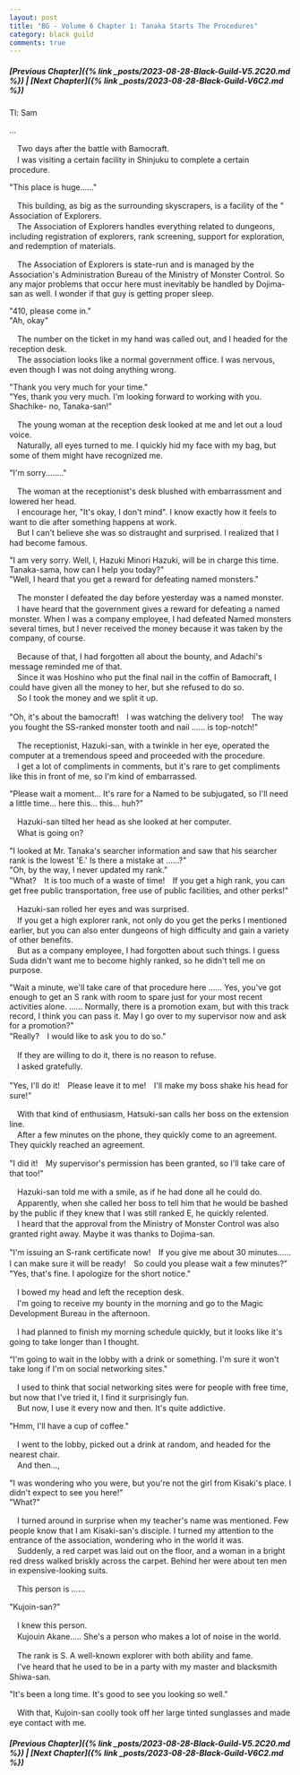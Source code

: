 ```yaml
---
layout: post
title: "BG - Volume 6 Chapter 1: Tanaka Starts The Procedures"
category: black guild
comments: true
---
```


##### [Previous Chapter]({% link _posts/2023-08-28-Black-Guild-V5.2C20.md %}) \| [Next Chapter]({% link _posts/2023-08-28-Black-Guild-V6C2.md %})



Tl: Sam

…


　Two days after the battle with Bamocraft.   
　I was visiting a certain facility in Shinjuku to complete a certain procedure.

"This place is huge......"

　This building, as big as the surrounding skyscrapers, is a facility of the " Association of Explorers.   
　The Association of Explorers handles everything related to dungeons, including registration of explorers, rank screening, support for exploration, and redemption of materials.
<!--more-->

　The Association of Explorers is state-run and is managed by the Association's Administration Bureau of the Ministry of Monster Control. So any major problems that occur here must inevitably be handled by Dojima-san as well. I wonder if that guy is getting proper sleep.

"410, please come in."   
"Ah, okay"

　The number on the ticket in my hand was called out, and I headed for the reception desk.   
　The association looks like a normal government office. I was nervous, even though I was not doing anything wrong.

"Thank you very much for your time."   
"Yes, thank you very much. I'm looking forward to working with you. Shachike-  no, Tanaka-san!"

　The young woman at the reception desk looked at me and let out a loud voice.   
　Naturally, all eyes turned to me. I quickly hid my face with my bag, but some of them might have recognized me.

"I'm sorry........"

　The woman at the receptionist's desk blushed with embarrassment and lowered her head.   
　I encourage her, "It's okay, I don't mind". I know exactly how it feels to want to die after something happens at work.   
　But I can't believe she was so distraught and surprised. I realized that I had become famous.

"I am very sorry. Well, I, Hazuki Minori Hazuki, will be in charge this time. Tanaka-sama, how can I help you today?"   
"Well, I heard that you get a reward for defeating named monsters."

　The monster I defeated the day before yesterday was a named monster.   
　I have heard that the government gives a reward for defeating a named monster. When I was a company employee, I had defeated Named monsters several times, but I never received the money because it was taken by the company, of course.

　Because of that, I had forgotten all about the bounty, and Adachi's message reminded me of that.   
　Since it was Hoshino who put the final nail in the coffin of Bamocraft, I could have given all the money to her, but she refused to do so.      
　So I took the money and we split it up.   

"Oh, it's about the bamocraft!　I was watching the delivery too!　The way you fought the SS-ranked monster tooth and nail ...... is top-notch!"

　The receptionist, Hazuki-san, with a twinkle in her eye, operated the computer at a tremendous speed and proceeded with the procedure.      
　I get a lot of compliments in comments, but it's rare to get compliments like this in front of me, so I'm kind of embarrassed.

"Please wait a moment... It's rare for a Named to be subjugated, so I'll need a little time... here this... this... huh?"

　Hazuki-san tilted her head as she looked at her computer.   
　What is going on?

"I looked at Mr. Tanaka's searcher information and saw that his searcher rank is the lowest 'E.' Is there a mistake at ......?"   
"Oh, by the way, I never updated my rank."   
"What?　It is too much of a waste of time!　If you get a high rank, you can get free public transportation, free use of public facilities, and other perks!"

　Hazuki-san rolled her eyes and was surprised.   
　If you get a high explorer rank, not only do you get the perks I mentioned earlier, but you can also enter dungeons of high difficulty and gain a variety of other benefits.   
　But as a company employee, I had forgotten about such things. I guess Suda didn't want me to become highly ranked, so he didn't tell me on purpose.

"Wait a minute, we'll take care of that procedure here ...... Yes, you've got enough to get an S rank with room to spare just for your most recent activities alone. ...... Normally, there is a promotion exam, but with this track record, I think you can pass it. May I go over to my supervisor now and ask for a promotion?"   
"Really?　I would like to ask you to do so."

　If they are willing to do it, there is no reason to refuse.   
　I asked gratefully.

"Yes, I'll do it!　Please leave it to me!　I'll make my boss shake his head for sure!"

　With that kind of enthusiasm, Hatsuki-san calls her boss on the extension line.   
　After a few minutes on the phone, they quickly come to an agreement. They quickly reached an agreement.

"I did it!　My supervisor's permission has been granted, so I'll take care of that too!"

　Hazuki-san told me with a smile, as if he had done all he could do.   
　Apparently, when she called her boss to tell him that he would be bashed by the public if they knew that I was still ranked E, he quickly relented.   
　I heard that the approval from the Ministry of Monster Control was also granted right away. Maybe it was thanks to Dojima-san.

"I'm issuing an S-rank certificate now!　If you give me about 30 minutes...... I can make sure it will be ready!　So could you please wait a few minutes?"   
"Yes, that's fine. I apologize for the short notice."

　I bowed my head and left the reception desk.   
　I'm going to receive my bounty in the morning and go to the Magic Development Bureau in the afternoon.

　I had planned to finish my morning schedule quickly, but it looks like it's going to take longer than I thought.

“I'm going to wait in the lobby with a drink or something. I'm sure it won't take long if I'm on social networking sites."

　I used to think that social networking sites were for people with free time,  but now that I've tried it, I find it surprisingly fun.   
　But now, I use it every now and then. It's quite addictive.

"Hmm, I'll have a cup of coffee."

　I went to the lobby, picked out a drink at random, and headed for the nearest chair.   
　And then...,

"I was wondering who you were, but you're not the girl from Kisaki's place. I didn't expect to see you here!"   
"What?"

　I turned around in surprise when my teacher's name was mentioned. Few people know that I am Kisaki-san's disciple. I turned my attention to the entrance of the association, wondering who in the world it was.   
　Suddenly, a red carpet was laid out on the floor, and a woman in a bright red dress walked briskly across the carpet. Behind her were about ten men in expensive-looking suits.

　This person is ......

"Kujoin-san?"

　I knew this person.   
　Kujouin Akane..... She's a person who makes a lot of noise in the world.

　The rank is S. A well-known explorer with both ability and fame.   
　I've heard that he used to be in a party with my master and blacksmith Shiwa-san.

"It's been a long time. It's good to see you looking so well."

　With that, Kujoin-san coolly took off her large tinted sunglasses and made eye contact with me.


##### [Previous Chapter]({% link _posts/2023-08-28-Black-Guild-V5.2C20.md %}) \| [Next Chapter]({% link _posts/2023-08-28-Black-Guild-V6C2.md %})

